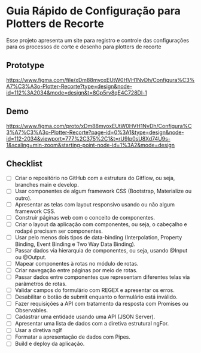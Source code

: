 
# Guia Rápido de Configuração para Plotters de Recorte

Esse projeto apresenta um site para registro e controle das configurações para os processos de corte e desenho para plotters de recorte
## Prototype

https://www.figma.com/file/xDm88myoxEUtW0HVH1NvDh/Configura%C3%A7%C3%A3o-Plotter-Recorte?type=design&node-id=112%3A2034&mode=design&t=8Gp5rv8qE4C728Dl-1


## Demo

https://www.figma.com/proto/xDm88myoxEUtW0HVH1NvDh/Configura%C3%A7%C3%A3o-Plotter-Recorte?page-id=0%3A1&type=design&node-id=112-2034&viewport=777%2C375%2C1&t=rU9Ip0sU8Xd74U9s-1&scaling=min-zoom&starting-point-node-id=1%3A2&mode=design
## Checklist

- [ ] Criar o repositório no GitHub com a estrutura do Gitflow, ou seja, branches main e develop.
- [ ] Usar componentes de algum framework CSS (Bootstrap, Materialize ou outro).
- [ ] Apresentar as telas com layout responsivo usando ou não algum framework CSS.
- [ ] Construir páginas web com o conceito de componentes. 
- [ ] Criar o layout da aplicação com componentes, ou seja, o cabeçalho e rodapé precisam ser componentes.
- [ ] Usar pelo menos dois tipos de data-binding (Interpolation, Property Binding, Event Binding e Two Way Data Binding).
- [ ] Passar dados via hierarquia de componentes, ou seja, usando @Input ou @Output.
- [ ] Mapear componentes à rotas no módulo de rotas.
- [ ] Criar navegação entre páginas por meio de rotas.
- [ ] Passar dados entre componentes que representam diferentes telas via parâmetros de rotas. 
- [ ] Validar campos do formulário com REGEX e apresentar os erros.
- [ ] Desabilitar o botão de submit enquanto o formulário está inválido.
- [ ] Fazer requisições a API com tratamento da resposta com Promises ou Observables.
- [ ] Cadastrar uma entidade usando uma API (JSON Server).
- [ ] Apresentar uma lista de dados com a diretiva estrutural ngFor.
- [ ] Usar a diretiva ngIf
- [ ] Formatar a apresentação de dados com Pipes.
- [ ] Build e deploy da aplicação.
